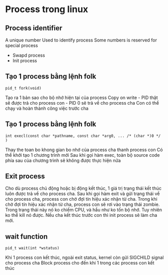 # Process trong linux

## Process identifier

A unique number
Used to identify process
Some numbers is reserved for special process
- Swapd process
- Init process

## Tạo 1 process bằng lệnh folk

    pid_t fork(void)
Tạo ra 1 bản sao cho bộ nhớ hiện tại của process
Copy on write
    - PID thật sẽ được trả cho process con
    - PID 0 sẽ trả về cho process cha
Con có thể chạy và hoàn thành công việc trước cha

## Tạo 1 process bằng lệnh folk
    int execl(const char *pathname, const char *arg0, ... /* (char *)0 */ )
Thay the toan bo khong gian bo nhớ của process cha thanh process con
Có thể khởi tạo 1 chương trình mới
Sau khi gọi hàm exec, toàn bộ source code phía sau của chương trình sẽ không được thực hiện nữa

## Exit process
Cho dù process chủ động hoặc bị động kết thúc, 1 giá trị trạng thái kết thúc luôn được trả về cho process cha.
Sau khi gọi hàm exit và gửi trạng thái về cho process cha, process con chờ đợi tín hiệu xác nhận từ cha.
Trong khi chờ đợi tín hiệu xác nhận từ cha, process con sẽ rơi vào trạng thái zombie. Trong trạng thái này nó ko chiếm CPU, và hầu như ko tốn bộ nhớ. Tuy nhiên ko thể kill nó được.
Nếu cha kết thúc trước con thì init process sẽ làm cha mới.

## wait function
    pid_t wait(int *wstatus)
Khi 1 process con kết thúc, ngoài exit status, kernel còn gửi SIGCHILD signal cho process cha
Block process cho đến khi 1 trong các process con kết thúc




